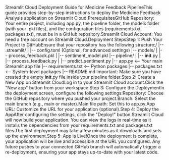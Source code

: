 Streamlit Cloud Deployment Guide for Medicine Feedback PipelineThis guide provides step-by-step instructions to deploy the Medicine Feedback Analysis application on Streamlit Cloud.PrerequisitesGitHub Repository: Your entire project, including app.py, the pipeline folder, the models folder (with your .pkl files), and the configuration files (requirements.txt, packages.txt), must be in a GitHub repository.Streamlit Cloud Account: You need a free account on Streamlit Cloud.Deployment StepsStep 1: Push Your Project to GitHubEnsure that your repository has the following structure:/
|-- .streamlit/
|   |-- config.toml  (Optional, for advanced settings)
|-- models/
|   |-- process_feedback.pkl
|   |-- sentiment_model.pkl
|-- pipeline/
|   |-- __init__.py
|   |-- process_feedback.py
|   |-- predict_sentiment.py
|-- app.py                  <-- Your main Streamlit app file
|-- requirements.txt        <-- Python packages
|-- packages.txt            <-- System-level packages
|-- README.md
Important: Make sure you have created the empty __init__.py file inside your pipeline folder.Step 2: Create a New App on Streamlit CloudLog in to your Streamlit Cloud account.Click the "New app" button from your workspace.Step 3: Configure the DeploymentIn the deployment screen, configure the following settings:Repository: Choose the GitHub repository where you pushed your project.Branch: Select the main branch (e.g., main or master).Main file path: Set this to app.py.App URL: Customize the URL for your application (optional).Step 4: Deploy the AppAfter configuring the settings, click the "Deploy!" button.Streamlit Cloud will now build your application. You can view the logs in real-time as it installs the dependencies from your requirements.txt and packages.txt files.The first deployment may take a few minutes as it downloads and sets up the environment.Step 5: App is Live!Once the deployment is complete, your application will be live and accessible at the URL you configured. Any future pushes to your connected GitHub branch will automatically trigger a re-deployment, ensuring your app stays up-to-date with your latest code.